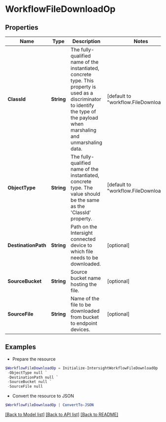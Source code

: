 # WorkflowFileDownloadOp
## Properties

Name | Type | Description | Notes
------------ | ------------- | ------------- | -------------
**ClassId** | **String** | The fully-qualified name of the instantiated, concrete type. This property is used as a discriminator to identify the type of the payload when marshaling and unmarshaling data. | [default to "workflow.FileDownloadOp"]
**ObjectType** | **String** | The fully-qualified name of the instantiated, concrete type. The value should be the same as the &#39;ClassId&#39; property. | [default to "workflow.FileDownloadOp"]
**DestinationPath** | **String** | Path on the Intersight connected device to which file needs to be downloaded. | [optional] 
**SourceBucket** | **String** | Source bucket name hosting the file. | [optional] 
**SourceFile** | **String** | Name of the file to be downloaded from bucket to endpoint devices. | [optional] 

## Examples

- Prepare the resource
```powershell
$WorkflowFileDownloadOp = Initialize-IntersightWorkflowFileDownloadOp  -ClassId null `
 -ObjectType null `
 -DestinationPath null `
 -SourceBucket null `
 -SourceFile null
```

- Convert the resource to JSON
```powershell
$WorkflowFileDownloadOp | ConvertTo-JSON
```

[[Back to Model list]](../README.md#documentation-for-models) [[Back to API list]](../README.md#documentation-for-api-endpoints) [[Back to README]](../README.md)

